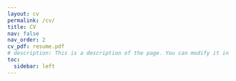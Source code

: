 ```yaml
---
layout: cv
permalink: /cv/
title: CV
nav: false
nav_order: 2
cv_pdf: resume.pdf
# description: This is a description of the page. You can modify it in '_pages/cv.md'. You can also change or remove the top pdf download button.
toc:
  sidebar: left
---
```

